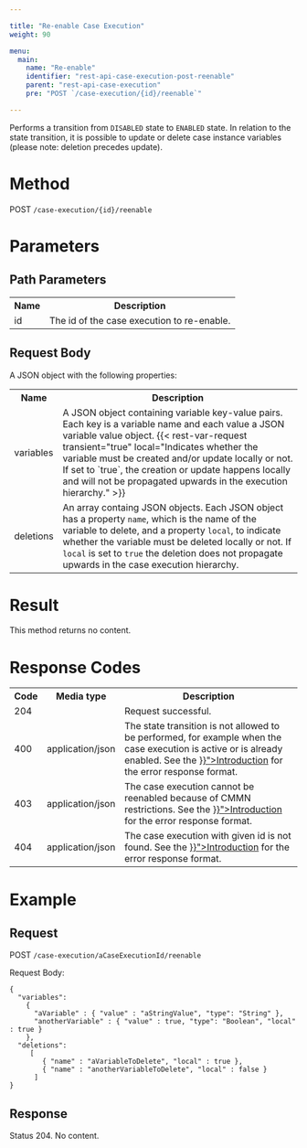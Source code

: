 ```yaml
---

title: "Re-enable Case Execution"
weight: 90

menu:
  main:
    name: "Re-enable"
    identifier: "rest-api-case-execution-post-reenable"
    parent: "rest-api-case-execution"
    pre: "POST `/case-execution/{id}/reenable`"

---
```


Performs a transition from <code>DISABLED</code> state to <code>ENABLED</code> state. In relation to the state transition, it is possible to update or delete case instance variables (please note: deletion precedes update).

# Method

POST `/case-execution/{id}/reenable`


# Parameters

## Path Parameters

<table class="table table-striped">
  <tr>
    <th>Name</th>
    <th>Description</th>
  </tr>
  <tr>
    <td>id</td>
    <td>The id of the case execution to re-enable.</td>
  </tr>
</table>


## Request Body

A JSON object with the following properties:

<table class="table table-striped">
  <tr>
    <th>Name</th>
    <th>Description</th>
  </tr>
  <tr>
    <td>variables</td>
    <td>A JSON object containing variable key-value pairs. Each key is a variable name and each value a JSON variable value object.
      {{< rest-var-request transient="true" local="Indicates whether the variable must be created and/or update locally or not. If set to `true`, the creation or update happens locally and will not be propagated upwards in the execution hierarchy." >}}
  </tr>
  <tr>
    <td>deletions</td>
    <td>An array containg JSON objects. Each JSON object has a property <code>name</code>, which is the name of the variable to delete, and a property <code>local</code>, to indicate whether the variable must be deleted locally or not. If <code>local</code> is set to <code>true</code> the deletion does not propagate upwards in the case execution hierarchy.</td>
  </tr>
</table>


# Result

This method returns no content.


# Response Codes

<table class="table table-striped">
  <tr>
    <th>Code</th>
    <th>Media type</th>
    <th>Description</th>
  </tr>
  <tr>
    <td>204</td>
    <td></td>
    <td>Request successful.</td>
  </tr>
  <tr>
    <td>400</td>
    <td>application/json</td>
    <td>The state transition is not allowed to be performed, for example when the case execution is active or is already enabled. See the <a href="{{< relref "reference/rest/overview/_index.md#error-handling" >}}">Introduction</a> for the error response format.</td>
  </tr>
  <tr>
    <td>403</td>
    <td>application/json</td>
    <td>The case execution cannot be reenabled because of CMMN restrictions. See the <a href="{{< relref "reference/rest/overview/_index.md#error-handling" >}}">Introduction</a> for the error response format.</td>
  </tr>
  <tr>
    <td>404</td>
    <td>application/json</td>
    <td>The case execution with given id is not found. See the <a href="{{< relref "reference/rest/overview/_index.md#error-handling" >}}">Introduction</a> for the error response format.</td>
  </tr>
</table>


# Example

## Request

POST `/case-execution/aCaseExecutionId/reenable`

Request Body:

    {
      "variables":
        {
          "aVariable" : { "value" : "aStringValue", "type": "String" },
          "anotherVariable" : { "value" : true, "type": "Boolean", "local" : true }
        },
      "deletions":
         [
            { "name" : "aVariableToDelete", "local" : true },
            { "name" : "anotherVariableToDelete", "local" : false }
          ]
    }

## Response

Status 204. No content.
